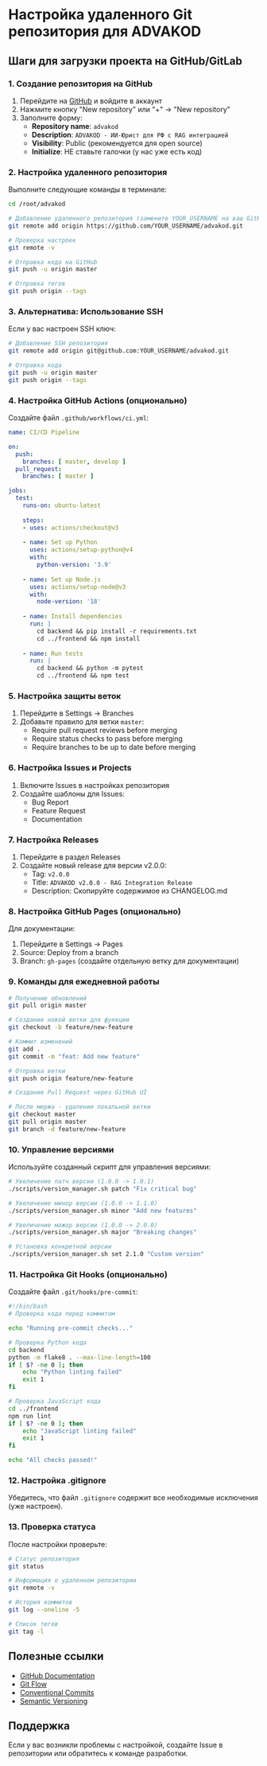 # Настройка удаленного Git репозитория для ADVAKOD

## Шаги для загрузки проекта на GitHub/GitLab

### 1. Создание репозитория на GitHub

1. Перейдите на [GitHub](https://github.com) и войдите в аккаунт
2. Нажмите кнопку "New repository" или "+" → "New repository"
3. Заполните форму:
   - **Repository name**: `advakod`
   - **Description**: `ADVAKOD - ИИ-Юрист для РФ с RAG интеграцией`
   - **Visibility**: Public (рекомендуется для open source)
   - **Initialize**: НЕ ставьте галочки (у нас уже есть код)

### 2. Настройка удаленного репозитория

Выполните следующие команды в терминале:

```bash
cd /root/advakod

# Добавление удаленного репозитория (замените YOUR_USERNAME на ваш GitHub username)
git remote add origin https://github.com/YOUR_USERNAME/advakod.git

# Проверка настроек
git remote -v

# Отправка кода на GitHub
git push -u origin master

# Отправка тегов
git push origin --tags
```

### 3. Альтернатива: Использование SSH

Если у вас настроен SSH ключ:

```bash
# Добавление SSH репозитория
git remote add origin git@github.com:YOUR_USERNAME/advakod.git

# Отправка кода
git push -u origin master
git push origin --tags
```

### 4. Настройка GitHub Actions (опционально)

Создайте файл `.github/workflows/ci.yml`:

```yaml
name: CI/CD Pipeline

on:
  push:
    branches: [ master, develop ]
  pull_request:
    branches: [ master ]

jobs:
  test:
    runs-on: ubuntu-latest
    
    steps:
    - uses: actions/checkout@v3
    
    - name: Set up Python
      uses: actions/setup-python@v4
      with:
        python-version: '3.9'
    
    - name: Set up Node.js
      uses: actions/setup-node@v3
      with:
        node-version: '18'
    
    - name: Install dependencies
      run: |
        cd backend && pip install -r requirements.txt
        cd ../frontend && npm install
    
    - name: Run tests
      run: |
        cd backend && python -m pytest
        cd ../frontend && npm test
```

### 5. Настройка защиты веток

1. Перейдите в Settings → Branches
2. Добавьте правило для ветки `master`:
   - Require pull request reviews before merging
   - Require status checks to pass before merging
   - Require branches to be up to date before merging

### 6. Настройка Issues и Projects

1. Включите Issues в настройках репозитория
2. Создайте шаблоны для Issues:
   - Bug Report
   - Feature Request
   - Documentation

### 7. Настройка Releases

1. Перейдите в раздел Releases
2. Создайте новый release для версии v2.0.0:
   - Tag: `v2.0.0`
   - Title: `ADVAKOD v2.0.0 - RAG Integration Release`
   - Description: Скопируйте содержимое из CHANGELOG.md

### 8. Настройка GitHub Pages (опционально)

Для документации:

1. Перейдите в Settings → Pages
2. Source: Deploy from a branch
3. Branch: `gh-pages` (создайте отдельную ветку для документации)

### 9. Команды для ежедневной работы

```bash
# Получение обновлений
git pull origin master

# Создание новой ветки для функции
git checkout -b feature/new-feature

# Коммит изменений
git add .
git commit -m "feat: Add new feature"

# Отправка ветки
git push origin feature/new-feature

# Создание Pull Request через GitHub UI

# После мержа - удаление локальной ветки
git checkout master
git pull origin master
git branch -d feature/new-feature
```

### 10. Управление версиями

Используйте созданный скрипт для управления версиями:

```bash
# Увеличение патч версии (1.0.0 -> 1.0.1)
./scripts/version_manager.sh patch "Fix critical bug"

# Увеличение минор версии (1.0.0 -> 1.1.0)
./scripts/version_manager.sh minor "Add new features"

# Увеличение мажор версии (1.0.0 -> 2.0.0)
./scripts/version_manager.sh major "Breaking changes"

# Установка конкретной версии
./scripts/version_manager.sh set 2.1.0 "Custom version"
```

### 11. Настройка Git Hooks (опционально)

Создайте файл `.git/hooks/pre-commit`:

```bash
#!/bin/bash
# Проверка кода перед коммитом

echo "Running pre-commit checks..."

# Проверка Python кода
cd backend
python -m flake8 . --max-line-length=100
if [ $? -ne 0 ]; then
    echo "Python linting failed"
    exit 1
fi

# Проверка JavaScript кода
cd ../frontend
npm run lint
if [ $? -ne 0 ]; then
    echo "JavaScript linting failed"
    exit 1
fi

echo "All checks passed!"
```

### 12. Настройка .gitignore

Убедитесь, что файл `.gitignore` содержит все необходимые исключения (уже настроен).

### 13. Проверка статуса

После настройки проверьте:

```bash
# Статус репозитория
git status

# Информация о удаленном репозитории
git remote -v

# История коммитов
git log --oneline -5

# Список тегов
git tag -l
```

## Полезные ссылки

- [GitHub Documentation](https://docs.github.com/)
- [Git Flow](https://nvie.com/posts/a-successful-git-branching-model/)
- [Conventional Commits](https://www.conventionalcommits.org/)
- [Semantic Versioning](https://semver.org/)

## Поддержка

Если у вас возникли проблемы с настройкой, создайте Issue в репозитории или обратитесь к команде разработки.

